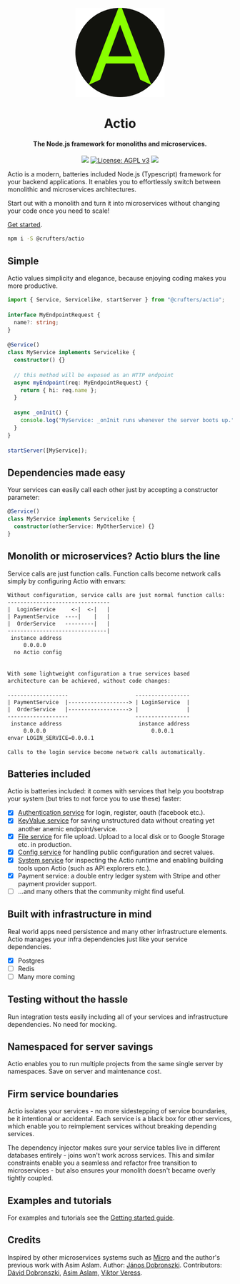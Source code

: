 <p align="center">
<img width="200" height="200" src="assets/actiologo.png">
</p>
<h1 align="center">Actio</h1>
<h4 align="center">The Node.js framework for monoliths and microservices.</h4>
<p align="center">
<img src="https://github.com/crufters/actio/actions/workflows/build.yaml/badge.svg" /> <a href="https://www.gnu.org/licenses/agpl-3.0"><img src="https://img.shields.io/badge/License-AGPL_v3-blue.svg" alt="License: AGPL v3"/></a> <img src="https://img.shields.io/badge/semver-0.3.6-yellow" />
</p>

Actio is a modern, batteries included Node.js (Typescript) framework for your backend applications.
It enables you to effortlessly switch between monolithic and microservices architectures. 

Start out with a monolith and turn it into microservices without changing your code once you need to scale!

[Get started](./docs/README.md).

```sh
npm i -S @crufters/actio
```

## Simple

Actio values simplicity and elegance, because enjoying coding makes you more productive.

```typescript
import { Service, Servicelike, startServer } from "@crufters/actio";

interface MyEndpointRequest {
  name?: string;
}

@Service()
class MyService implements Servicelike {
  constructor() {}

  // this method will be exposed as an HTTP endpoint
  async myEndpoint(req: MyEndpointRequest) {
    return { hi: req.name };
  }

  async _onInit() {
    console.log("MyService: _onInit runs whenever the server boots up.");
  }
}

startServer([MyService]);
```

## Dependencies made easy

Your services can easily call each other just by accepting a constructor parameter:

```ts
@Service()
class MyService implements Servicelike {
  constructor(otherService: MyOtherService) {}
}
```

## Monolith or microservices? Actio blurs the line

Service calls are just function calls. Function calls become network calls simply by configuring Actio with envars:

```
Without configuration, service calls are just normal function calls:
--------------------------------
|  LoginService     <-|  <-|   |
| PaymentService  ----|    |   |
|  OrderService   ---------|   |
-------------------------------|
 instance address
     0.0.0.0
  no Actio config


With some lightweight configuration a true services based
architecture can be achieved, without code changes:

-------------------                     -----------------
| PaymentService  |-------------------> | LoginService  |
|  OrderService   |-------------------> |               |
-------------------                     -----------------
 instance address                        instance address
     0.0.0.0                                 0.0.0.1
envar LOGIN_SERVICE=0.0.0.1

Calls to the login service become network calls automatically.
```

## Batteries included

Actio is batteries included: it comes with services that help you bootstrap your system (but tries to not force you to use these) faster:

- [x] [Authentication service](./src/service/authentication/README.md) for login, register, oauth (facebook etc.).
- [x] [KeyValue service](./src/service/keyvalue/README.md) for saving unstructured data without creating yet another anemic endpoint/service.
- [x] [File service](./src/service/file/README.md) for file upload. Upload to a local disk or to Google Storage etc. in production.
- [x] [Config service](./src/service/config/README.md) for handling public configuration and secret values.
- [x] [System service](./src/service/system/README.md) for inspecting the Actio runtime and enabling building tools upon Actio (such as API explorers etc.). 
- [x] Payment service: a double entry ledger system with Stripe and other payment provider support.
- [ ] ...and many others that the community might find useful.

## Built with infrastructure in mind

Real world apps need persistence and many other infrastructure elements.
Actio manages your infra dependencies just like your service dependencies.

- [x] Postgres
- [ ] Redis
- [ ] Many more coming

## Testing without the hassle

Run integration tests easily including all of your services and infrastructure dependencies. No need for mocking.

## Namespaced for server savings

Actio enables you to run multiple projects from the same single server by namespaces. Save on server and maintenance cost.

## Firm service boundaries

Actio isolates your services - no more sidestepping of service boundaries, be it intentional or accidental.
Each service is a black box for other services, which enable you to reimplement services without breaking depending services.

The dependency injector makes sure your service tables live in different databases entirely - joins won't work across services.
This and similar constraints enable you a seamless and refactor free transition to microservices - but also ensures your monolith doesn't became overly tightly coupled.

## Examples and tutorials

For examples and tutorials see the [Getting started guide](./docs/README.md).

## Credits

Inspired by other microservices systems such as [Micro](https://github.com/micro/micro) and the author's previous work with Asim Aslam.
Author: [János Dobronszki](https://github.com/crufter).
Contributors: [Dávid Dobronszki](https://github.com/Dobika), [Asim Aslam](https://github.com/asim), [Viktor Veress](https://github.com/vvik91).
